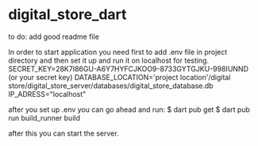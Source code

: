 # digital_store_dart
to do:
add good readme file

In order to start application you need first to add .env file in project directory and then
set it up and run it on localhost for testing.
SECRET_KEY=28K7I86GU-A6Y7HYFCJKOO9-8733GYTGJKU-998IUNND (or your secret key)
DATABASE_LOCATION='project location'/digital store/digital_store_server/databases/digital_store_database.db
IP_ADRESS="localhost"

after you set up .env you can go ahead and run: 
$ dart pub get
$ dart pub run build_runner build

after this you can start the server.
